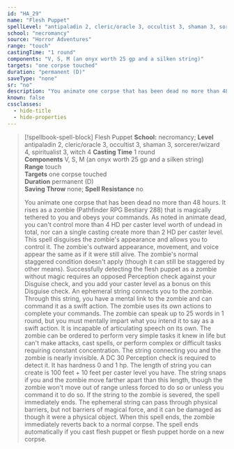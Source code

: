 ```yaml
---
id: "HA_29"
name: "Flesh Puppet"
spellLevel: "antipaladin 2, cleric/oracle 3, occultist 3, shaman 3, sorcerer/wizard 4, spiritualist 3, witch 4"
school: "necromancy"
source: "Horror Adventures"
range: "touch"
castingTime: "1 round"
components: "V, S, M (an onyx worth 25 gp and a silken string)"
targets: "one corpse touched"
duration: "permanent (D)"
saveType: "none"
sr: "no"
description: "You animate one corpse that has been dead no more than 48 hours. It rises as a zombie (Pathfinder RPG Bestiary 288) that is magically tethered to you and obeys your commands. As noted in animate dead, you can't control more than 4 HD per caster level worth of undead in total, nor can a single casting create more than 2 HD per caster level.  This spell disguises the zombie's appearance and allows you to control it. The zombie's outward appearance, movement, and voice appear the same as if it were still alive. The zombie's normal staggered condition doesn't apply (though it can still be staggered by other means). Successfully detecting the flesh puppet as a zombie without magic requires an opposed Perception check against your Disguise check, and you add your caster level as a bonus on this Disguise check.  An ephemeral string connects you to the zombie. Through this string, you have a mental link to the zombie and can command it as a swift action. The zombie uses its own actions to complete your commands. The zombie can speak up to 25 words in 1 round, but you must mentally impart what you intend it to say as a swift action. It is incapable of articulating speech on its own. The zombie can be ordered to perform very simple tasks it knew in life but can't make attacks, cast spells, or perform complex or difficult tasks requiring constant concentration.  The string connecting you and the zombie is nearly invisible. A DC 30 Perception check is required to detect it. It has hardness 0 and 1 hp. The length of string you can create is 100 feet + 10 feet per caster level you have. The string snaps if you and the zombie move farther apart than this length, though the zombie won't move out of range unless forced to do so or unless you command it to do so. If the string to the zombie is severed, the spell immediately ends. The ephemeral string can pass through  physical barriers, but not barriers of magical force, and it can be damaged as though it were a physical object.  When this spell ends, the zombie immediately reverts back to a normal corpse. The spell ends automatically if you cast flesh puppet or flesh puppet horde on a new corpse."
known: false
cssclasses:
  - hide-title
  - hide-properties
---
```


> [!spellbook-spell-block] Flesh Puppet
> **School:** necromancy; **Level** antipaladin 2, cleric/oracle 3, occultist 3, shaman 3, sorcerer/wizard 4, spiritualist 3, witch 4
> **Casting Time** 1 round  
> **Components** V, S, M (an onyx worth 25 gp and a silken string)  
> **Range** touch  
> **Targets** one corpse touched  
> **Duration** permanent (D)  
> **Saving Throw** none; **Spell Resistance** no
> 
> You animate one corpse that has been dead no more than 48 hours. It rises as a zombie (Pathfinder RPG Bestiary 288) that is magically tethered to you and obeys your commands. As noted in animate dead, you can't control more than 4 HD per caster level worth of undead in total, nor can a single casting create more than 2 HD per caster level.  This spell disguises the zombie's appearance and allows you to control it. The zombie's outward appearance, movement, and voice appear the same as if it were still alive. The zombie's normal staggered condition doesn't apply (though it can still be staggered by other means). Successfully detecting the flesh puppet as a zombie without magic requires an opposed Perception check against your Disguise check, and you add your caster level as a bonus on this Disguise check.  An ephemeral string connects you to the zombie. Through this string, you have a mental link to the zombie and can command it as a swift action. The zombie uses its own actions to complete your commands. The zombie can speak up to 25 words in 1 round, but you must mentally impart what you intend it to say as a swift action. It is incapable of articulating speech on its own. The zombie can be ordered to perform very simple tasks it knew in life but can't make attacks, cast spells, or perform complex or difficult tasks requiring constant concentration.  The string connecting you and the zombie is nearly invisible. A DC 30 Perception check is required to detect it. It has hardness 0 and 1 hp. The length of string you can create is 100 feet + 10 feet per caster level you have. The string snaps if you and the zombie move farther apart than this length, though the zombie won't move out of range unless forced to do so or unless you command it to do so. If the string to the zombie is severed, the spell immediately ends. The ephemeral string can pass through  physical barriers, but not barriers of magical force, and it can be damaged as though it were a physical object.  When this spell ends, the zombie immediately reverts back to a normal corpse. The spell ends automatically if you cast flesh puppet or flesh puppet horde on a new corpse.